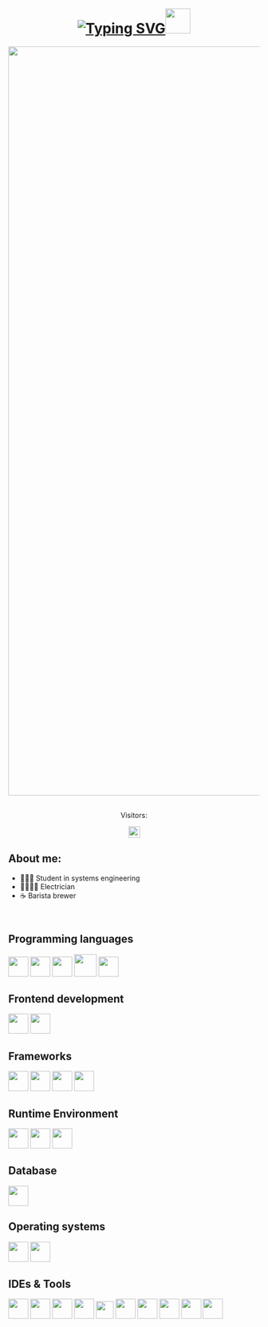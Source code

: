 <div align="center">
<h1 align="center"><a href="https://git.io/typing-svg"><img src="https://readme-typing-svg.herokuapp.com?font=Fira+Code&pause=1000&color=red&width=800&lines=Hi,+i'm+Hellen" alt="Typing SVG" /></a><img src="https://c.tenor.com/fYg91qBpDdgAAAAi/bongo-cat-transparent.gif"width="50"> </h1>
</div>
<div>
<img src="https://i.postimg.cc/BQ2s3Lzs/jaja.png" width="1500">
</div>

<br>
<div align= "center">
  <p>Visitors:</p>
  <img src="https://profile-counter.glitch.me/AlekSCA17/count.svg" height="23px">
</div>
   
## About me:

- 👨🏻‍💻 Student in systems engineering 
- 🧑🏻‍🔧💡 Electrician
- ☕ Barista brewer

<br>

## Programming languages
<p>
<img width="40px" src="https://cdn.jsdelivr.net/gh/devicons/devicon@latest/icons/java/java-original.svg"/>        
<img width="40px" src="https://cdn.jsdelivr.net/gh/devicons/devicon/icons/javascript/javascript-original.svg" />
<img width="40px" src="https://cdn.jsdelivr.net/gh/devicons/devicon@latest/icons/python/python-original.svg" />
<img width="45px"src="https://icongr.am/devicon/go-original.svg?size=128&color=currentColor" />
<img width="40px"src="https://cdn.jsdelivr.net/gh/devicons/devicon@latest/icons/fortran/fortran-original.svg" />

</p>

## Frontend development
<p>
<img width="40px"src="https://cdn.jsdelivr.net/gh/devicons/devicon@latest/icons/html5/html5-original.svg" />
<img width="40px"src="https://cdn.jsdelivr.net/gh/devicons/devicon@latest/icons/css3/css3-original.svg" />
</p>

## Frameworks
<p>
<img width= "40px" src="https://cdn.jsdelivr.net/gh/devicons/devicon@latest/icons/react/react-original.svg" />
<img width= "40px" src="https://cdn.jsdelivr.net/gh/devicons/devicon@latest/icons/bootstrap/bootstrap-original.svg" />
<img width="40px"src="https://cdn.jsdelivr.net/gh/devicons/devicon@latest/icons/django/django-plain.svg" />
<img width="40px"src="https://camo.githubusercontent.com/fc27ff3bd591e48f69e5b4744e87c1094d52dddc836fd6394f0f565cc1172851/68747470733a2f2f696d672e736869656c64732e696f2f62616467652f2d466c61736b2d3035313232413f7374796c653d666c6174266c6f676f3d666c61736b" />
</p>

## Runtime Environment
<p>
<img width="40px" src="https://cdn.jsdelivr.net/gh/devicons/devicon@latest/icons/nodejs/nodejs-plain-wordmark.svg" />  
<img width="40px" src="https://cdn.jsdelivr.net/gh/devicons/devicon@latest/icons/docker/docker-original.svg"/>
<img width="40px" src="https://i.postimg.cc/m2b7gPNL/5307940-middle-removebg-preview.png"/>
</p>

## Database
<p>
<img width="40px" src="https://cdn.jsdelivr.net/gh/devicons/devicon@latest/icons/mysql/mysql-original.svg" />
</p>
 
## Operating systems
<p>
<img width="40px" src="https://cdn.jsdelivr.net/gh/devicons/devicon@latest/icons/windows11/windows11-original.svg" />
<img width="40px" src="https://i.postimg.cc/mDBgyHrh/linux.png" />
</p>
  
## IDEs & Tools
<p>
<img width="40px" src="https://cdn.jsdelivr.net/gh/devicons/devicon/icons/vscode/vscode-original.svg" />
<img width="40px" src="https://cdn.jsdelivr.net/gh/devicons/devicon@latest/icons/intellij/intellij-original.svg" />
<img width="40px" src="https://i.postimg.cc/qB9M1Sq9/BEVBJK1r-400x400-removebg-preview.png" />
<img width="40px" src="https://i0.wp.com/gluonhq.com/wp-content/uploads/2015/02/SceneBuilderLogo.png?fit=781%2C781&ssl=1" />
<img width="35px" src="https://i.postimg.cc/TwVD5MJB/Net-Beans-Logo-wine.png" />
<img width="40px" src="https://img.icons8.com/?size=100&id=12599&format=png&color=FFFFFF" />
<img width="40px" src="https://cdn.jsdelivr.net/gh/devicons/devicon@latest/icons/git/git-original.svg" />
<img width="40px" src="https://cdn.jsdelivr.net/gh/devicons/devicon@latest/icons/gitlab/gitlab-original.svg" />
<img width="40px" src="https://cdn.jsdelivr.net/gh/devicons/devicon@latest/icons/postman/postman-original.svg" />
<img width="40px" src="https://avatars.githubusercontent.com/u/164544218?s=200&v=4" />  
</p>
